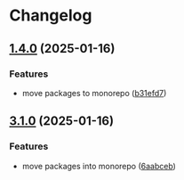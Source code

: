 # Changelog

## [1.4.0](https://github.com/emackie-eddaic/nestjs-services/compare/nestjs-cacheable-v1.3.0...nestjs-cacheable-v1.4.0) (2025-01-16)


### Features

* move packages to monorepo ([b31efd7](https://github.com/emackie-eddaic/nestjs-services/commit/b31efd73906d27a478e2f31f96b172ea8902a79a))

## [3.1.0](https://github.com/emackie-eddaic/nestjs-services/compare/nestjs-cacheable-v3.0.0...nestjs-cacheable-v3.1.0) (2025-01-16)


### Features

* move packages into monorepo ([6aabceb](https://github.com/emackie-eddaic/nestjs-services/commit/6aabcebdef44b59de9aa7b13754c944e1e7241eb))
